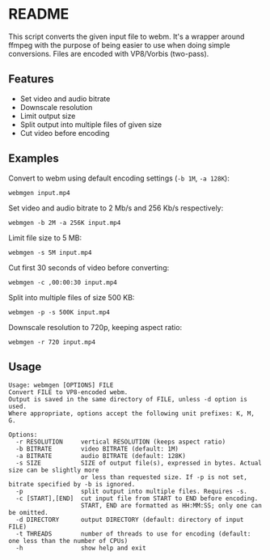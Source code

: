 # README

This script converts the given input file to webm. It's a wrapper around ffmpeg with the purpose of being easier to use when doing simple conversions. Files are encoded with VP8/Vorbis (two-pass).

## Features

- Set video and audio bitrate
- Downscale resolution
- Limit output size
- Split output into multiple files of given size
- Cut video before encoding

## Examples

Convert to webm using default encoding settings (`-b 1M`, `-a 128K`):

```
webmgen input.mp4
```

Set video and audio bitrate to 2 Mb/s and 256 Kb/s respectively:

```
webmgen -b 2M -a 256K input.mp4
```

Limit file size to 5 MB:

```
webmgen -s 5M input.mp4
```

Cut first 30 seconds of video before converting:

```
webmgen -c ,00:00:30 input.mp4
```

Split into multiple files of size 500 KB:

```
webmgen -p -s 500K input.mp4
```

Downscale resolution to 720p, keeping aspect ratio:

```
webmgen -r 720 input.mp4
```

## Usage

```
Usage: webmgen [OPTIONS] FILE
Convert FILE to VP8-encoded webm.
Output is saved in the same directory of FILE, unless -d option is used.
Where appropriate, options accept the following unit prefixes: K, M, G.

Options:
  -r RESOLUTION     vertical RESOLUTION (keeps aspect ratio)
  -b BITRATE        video BITRATE (default: 1M)
  -a BITRATE        audio BITRATE (default: 128K)
  -s SIZE           SIZE of output file(s), expressed in bytes. Actual size can be slightly more
                    or less than requested size. If -p is not set, bitrate specified by -b is ignored.
  -p                split output into multiple files. Requires -s.
  -c [START],[END]  cut input file from START to END before encoding.
                    START, END are formatted as HH:MM:SS; only one can be omitted.
  -d DIRECTORY      output DIRECTORY (default: directory of input FILE)
  -t THREADS        number of threads to use for encoding (default: one less than the number of CPUs)
  -h                show help and exit
```
